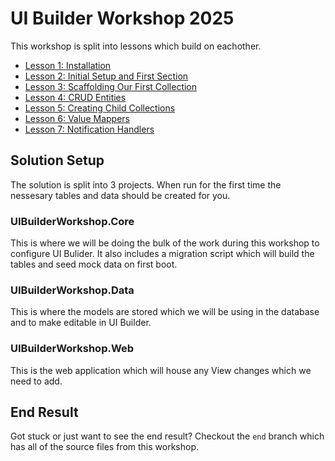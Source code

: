 # UI Builder Workshop 2025

This workshop is split into lessons which build on eachother.

- [Lesson 1: Installation](docs/lesson-1.md)
- [Lesson 2: Initial Setup and First Section](docs/lesson-2.md)
- [Lesson 3: Scaffolding Our First Collection](docs/lesson-3.md)
- [Lesson 4: CRUD Entities](docs/lesson-4.md)
- [Lesson 5: Creating Child Collections](docs/lesson-5.md)
- [Lesson 6: Value Mappers](docs/lesson-6.md)
- [Lesson 7: Notification Handlers](docs/lesson-7.md)

## Solution Setup
The solution is split into 3 projects. When run for the first time the nessesary tables and data should be created for you.

### UIBuilderWorkshop.Core
This is where we will be doing the bulk of the work during this workshop to configure UI Bulider. It also includes a migration script which will build the tables and seed mock data on first boot.

### UIBuilderWorkshop.Data
This is where the models are stored which we will be using in the database and to make editable in UI Builder.

### UIBuilderWorkshop.Web
This is the web application which will house any View changes which we need to add.

## End Result
Got stuck or just want to see the end result? Checkout the `end` branch which has all of the source files from this workshop.
